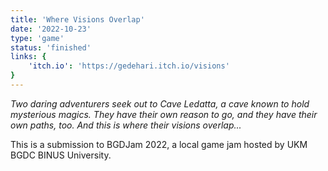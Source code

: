 ```yaml
---
title: 'Where Visions Overlap'
date: '2022-10-23'
type: 'game'
status: 'finished'
links: {
    'itch.io': 'https://gedehari.itch.io/visions'
}
---
```


*Two daring adventurers seek out to Cave Ledatta, a cave known to hold mysterious magics. They have their own reason to go, and they have their own paths, too. And this is where their visions overlap...*

This is a submission to BGDJam 2022, a local game jam hosted by UKM BGDC BINUS University.